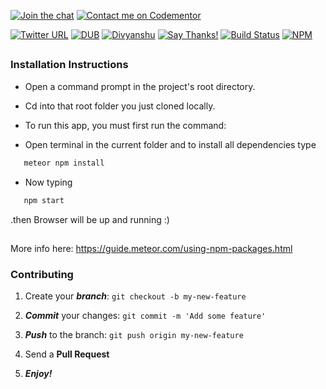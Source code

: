 

[![Join the chat](https://img.shields.io/badge/gitter-join%20chat%20%E2%86%92-brightgreen.svg)](https://gitter.im/divyanshu001)
[![Contact me on Codementor](https://cdn.codementor.io/badges/contact_me_github.svg)](https://www.codementor.io/divyanshurawat?utm_source=github&utm_medium=button&utm_term=divyanshurawat&utm_campaign=github)

[![Twitter URL](https://img.shields.io/twitter/url/http/shields.io.svg?style=social)](https://twitter.com/r46956)
[![DUB](https://img.shields.io/dub/l/vibe-d.svg?style=flat)](https://divyanshu.mit-license.org/)
[![Divyanshu](https://img.shields.io/badge/divyanshu-owner-brightgreen.svg?style=flat)](http://www.divyanshurawat.in)
[![Say Thanks!](https://img.shields.io/badge/Say%20Thanks-!-1EAEDB.svg)](https://saythanks.io/to/divyanshu-rawat)
[![Build Status](https://travis-ci.org/divyanshu-rawat/JS-Testing.svg?branch=master)](https://travis-ci.org/divyanshu-rawat/JS-Testing)
[![NPM](https://img.shields.io/badge/npm-v3.10.10-blue.svg)](https://www.npmjs.com/package/npm)


##

### Installation Instructions

* Open a command prompt in the project's root directory.

* Cd into that root folder you just cloned locally.

* To run this app, you must first run the command:

* Open terminal in the current folder and to install all dependencies type 

```javascript
   meteor npm install 
```

* Now typing 

```javascript
   npm start
```

.then Browser will be up and running :) 

##

More info here:
https://guide.meteor.com/using-npm-packages.html


### Contributing

1. Create your **_branch_**: `git checkout -b my-new-feature`

2. **_Commit_** your changes: `git commit -m 'Add some feature'`

3. **_Push_** to the branch: `git push origin my-new-feature`

4. Send a **Pull Request**

5. **_Enjoy!_**

##



